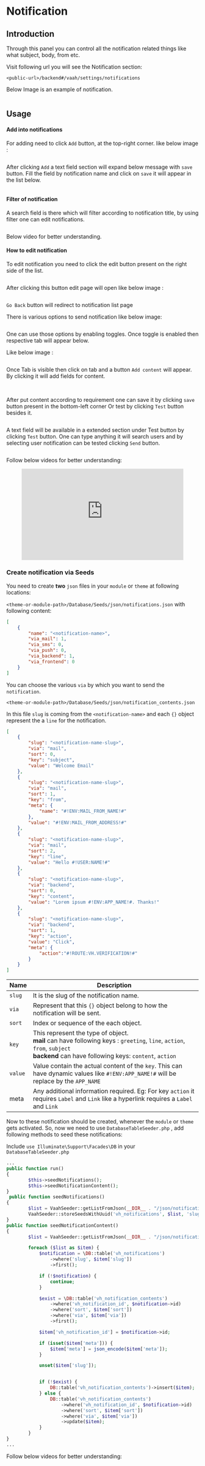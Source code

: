 # Notification

[comment]: <> ([[toc]])

## Introduction

Through this panel you can control all the notification related things like what subject, body, from etc.


Visit following url you will see the Notification section:
```http request
<public-url>/backend#/vaah/settings/notifications
```
Below Image is an example of notification.

<img :src="$withBase('/images/notification-setting-1.png')">

## Usage

#### Add into notifications

For adding need to click `Add` button, at the top-right corner.
like below image :

<img :src="$withBase('/images/notification-setting-2.png')">

After clicking `Add` a text field section will expand below message with `save` button.
Fill the field by notification name and click on `save` it will appear in the list below.

<img :src="$withBase('/images/notification-setting-3.png')">

#### Filter of notification

A search field is there which will filter according to notification title, by using filter one can edit notifications.


<img :src="$withBase('/images/notification-setting-4.png')">

Below video for better understanding.

#### How to edit notification

To edit notification you need to click the edit button present on the right side of the list.

<img :src="$withBase('/images/notification-setting-5.png')">

After clicking this button edit page will open like below image :

<img :src="$withBase('/images/notification-setting-6.png')">

`Go Back` button will redirect to notification list page

There is various options to send notification like below image: 

<img :src="$withBase('/images/notification-setting-7.png')">

One can use those options by enabling toggles. Once toggle is enabled then respective tab will appear below.

Like below image :

<img :src="$withBase('/images/notification-setting-8.png')">

Once Tab is visible then click on tab and a button `Add content` will appear. By clicking it will add fields for content.

<img :src="$withBase('/images/notification-setting-9.png')">

<img :src="$withBase('/images/notification-setting-10.png')">

After put content according to requirement one can save it by clicking `save` button present in the bottom-left corner
Or test by clicking `Test` button besides it.

<img :src="$withBase('/images/notification-setting-11.png')">

A text field will be available in a extended section under Test button by clicking `Test` button.
One can type anything it will search users and by selecting user notification can be tested clicking `Send` button.

<img :src="$withBase('/images/notification-setting-12.png')">

Follow below videos for better understanding:

<figure>
  <iframe src="https://img-v4.getdemo.dev/screenshot/chrome_UGS71dEP36.mp4" frameborder="0" allowfullscreen="true" style="width: 100%; aspect-ratio: 16/9;"> </iframe>
</figure>

### Create notification via Seeds
You need to create **two** `json` files in your `module` or `theme` at following locations:

`<theme-or-module-path>/Database/Seeds/json/notifications.json` with following content:

```json
[
    {
        "name": "<notification-name>",
        "via_mail": 1,
        "via_sms": 0,
        "via_push": 0,
        "via_backend": 1,
        "via_frontend": 0
    }
]
```
You can choose the various `via` by which you want to send the `notification`.

`<theme-or-module-path>/Database/Seeds/json/notification_contents.json`

In this file `slug` is coming from the `<notification-name>` and each `{}` object represent the a `line` for the notification.

```json
[
    {
        "slug": "<notification-name-slug>",
        "via": "mail",
        "sort": 0,
        "key": "subject",
        "value": "Welcome Email"
    },
    {
        "slug": "<notification-name-slug>",
        "via": "mail",
        "sort": 1,
        "key": "from",
        "meta": {
            "name": "#!ENV:MAIL_FROM_NAME!#"
        },
        "value": "#!ENV:MAIL_FROM_ADDRESS!#"
    },
    {
        "slug": "<notification-name-slug>",
        "via": "mail",
        "sort": 2,
        "key": "line",
        "value": "Hello #!USER:NAME!#"
    },
    {
        "slug": "<notification-name-slug>",
        "via": "backend",
        "sort": 0,
        "key": "content",
        "value": "Lorem ipsum #!ENV:APP_NAME!#. Thanks!"
    },
    {
        "slug": "<notification-name-slug>",
        "via": "backend",
        "sort": 1,
        "key": "action",
        "value": "Click",
        "meta": {
            "action":"#!ROUTE:VH.VERIFICATION!#"
        }
    }
]
```

| Name    | Description                                                  |
| ------- | ------------------------------------------------------------ |
| `slug`  | It is the slug of the notification name.                     |
| `via`   | Represent that this `{}` object belong to how the notification will be sent. |
| `sort`  | Index or sequence of the each object.                        |
| `key`   | This represent the type of object.<br />**mail** can have following keys : `greeting`, `line`, `action`, `from`, `subject`<br />**backend** can have following keys: `content`, `action` |
| `value` | Value contain the actual content of the `key`. This can have dynamic values like `#!ENV:APP_NAME!#` will be replace by the `APP_NAME` |
| meta    | Any additional information required. Eg: For key `action` it requires `Label` and `Link` like a hyperlink requires a `Label` and `Link` |

Now to these notification should be created, whenever the `module` or `theme` gets activated. So, now we need to use `DatabaseTableSeeder.php` , add following methods to seed these notifications:

Include `use Illuminate\Support\Facades\DB` in your `DatabaseTableSeeder.php`

```php
...
public function run()
{
        $this->seedNotifications();
        $this->seedNotificationContent();
}
 public function seedNotifications()
{
        $list = VaahSeeder::getListFromJson(__DIR__ . "/json/notifications.json");
        VaahSeeder::storeSeedsWithUuid('vh_notifications', $list, 'slug', true, 'name', false);
}
public function seedNotificationContent()
{
        $list = VaahSeeder::getListFromJson(__DIR__ . "/json/notification_contents.json");

        foreach ($list as $item) {
            $notification = \DB::table('vh_notifications')
                ->where('slug', $item['slug'])
                ->first();

            if (!$notification) {
                continue;
            }

            $exist = \DB::table('vh_notification_contents')
                ->where('vh_notification_id', $notification->id)
                ->where('sort', $item['sort'])
                ->where('via', $item['via'])
                ->first();

            $item['vh_notification_id'] = $notification->id;

            if (isset($item['meta'])) {
                $item['meta'] = json_encode($item['meta']);
            }

            unset($item['slug']);


            if (!$exist) {
                DB::table('vh_notification_contents')->insert($item);
            } else {
                DB::table('vh_notification_contents')
                    ->where('vh_notification_id', $notification->id)
                    ->where('sort', $item['sort'])
                    ->where('via', $item['via'])
                    ->update($item);
            }
        }
}
...
```

Follow below videos for better understanding:

<figure>
  <iframe src="" frameborder="0" allowfullscreen="true" style="width: 100%; aspect-ratio: 16/9;"> </iframe>
</figure>




### How to show notification variables?
If you want to show variables name in notification sidebar. 

<img :src="$withBase('https://img-v4.getdemo.dev/screenshot/chrome_oSsstkoNHE.png')">

You need to add `getNotificationVariables` method in `ExtendController` of your `Theme` or `Module`.

```php
public function getNotificationVariables()
{
    
    $list = [
        [
            'name'=>'#!USER:NAME!#',
            'details'=>'Will be replaced with name.',
        ],
        [
            'name'=>'#!USER:DISPLAY_NAME!#',
            'details'=>'Will be replaced with display name.',
        ],
        [
            'name'=>'#!USER:EMAIL!#',
            'details'=>'Will be replaced with email.',
        ],
        [
            'name'=>'#!USER:PHONE!#',
            'details'=>'Will be replaced with phone.',
        ]
    ];

    $response['success'] = true;
    $response['data'] = $list;

    return $response;
}

``` 

### How to add notification actions?

If you want to add action variables in notification.

<img :src="$withBase('https://img-v4.getdemo.dev/screenshot/QY1BXyj1vk.png')">

You need to add `getNotificationActions` method in `ExtendController` of your `Theme` or `Module`.

```php
public function getNotificationActions()
{
    
    $list = [
        [
            'name'=>'#!ROUTE:VH.LOGIN!#'
        ],
        [
            'name'=>'#!ROUTE:VH.REGISTER!#'
        ],
        [
            'name'=>'#!ROUTE:VH.RESET!#'
        ],
        [
            'name'=>'#!ROUTE:VH.VERIFICATION!#'
        ]
    ];

    $response['success'] = true;
    $response['data'] = $list;

    return $response;
}
```
### How to use variable strings?
There are three types of variable strings.

1. `#!USER:VARIABLE_NAME!# ` : If the notification contains #!USER:NAME!# string and then the $input array must be: $inputs = [ "user_id" => X ]. This will replace the string with value provided in the User Entity.
2. `#!PARAM:VARIABLE_NAME!# ` : If the notification contains #!PARAM:NAME!# string and then the $input array must be: $inputs = [ "name" => "John" ]. This will replace the string with value provided in the inputs.
3. `#!ROUTE:VARIABLE_NAME!#` : If the notification contains #!ROUTE:VH.LOGIN!# string. This will replace the string with `url` of that `route name` provided in the `PHP Routes`.

```php 
$notification = \WebReinvent\VaahCms\Models\Notification::where('slug', "<notification-slug>")->first();

if($notification)
{
    
    $inputs = [
            "user_id" => xxx,
            "notification_id" => xxx,
        ];

    \WebReinvent\VaahCms\Models\Notification::send(
    	$notification, $user, $inputs
	);
}

```

### How to add Custom Url?
To add custom url, you need to add `param string` of custom url: `#!PARAM:CUSTOM_URL!#`.

You can add this param string in `Notification Actions`.

```php
public function getNotificationActions()
{
    
    $list = [
        [
            'name'=>'#!PARAM:CUSTOM_URL!#'
        ]
    ];

    $response['success'] = true;
    $response['data'] = $list;

    return $response;
}
```

This is how you can add custom url in method.
 
 `custom_url` name based on your #!PARAM:**CUSTOM_URL**!#

```php
$notification = \WebReinvent\VaahCms\Models\Notification::where('slug', "<notification-slug>")->first();

if($notification)
{
    
    $inputs = [
            "user_id" => xxx,
            "notification_id" => xxx,
            "custom_url" => 'https://custom-url',
        ];

    \WebReinvent\VaahCms\Models\Notification::send(
    	$notification, $user, $inputs
	);
}
```

Follow below videos for better understanding:

<figure>
  <iframe src="https://img-v4.getdemo.dev/screenshot/phpstorm64_FktN7s3pEd.mp4" frameborder="0" allowfullscreen="true" style="width: 100%; aspect-ratio: 16/9;"> </iframe>
</figure>

### How to add Dynamic variable in Url 

To add dynamic variable in Url, you need to add `route string` `#!ROUTE:VARIABLE_NAME!#`.

```php
 public function getNotificationActions()
    {

        $list = [
            [
                'name'=>'#!ROUTE:VARIABLE_NAME!#'
            ],
        ];

        $response['success'] = true;
        $response['data'] = $list;

        return $response;
    }

```

Add your variable route in `<module>/Routes/backend.php`

```php
 Route::get( '/reset/{code}', 'ExampleController@Examplefunction' )
            ->name( 'variable_name' );
```


This is how you can add dynamic variable in Url.

```php

$notification = \WebReinvent\VaahCms\Models\Notification::where('slug', "<notification-slug>")->first();

        if($notification)
        {

            $inputs = [
                "user_id" => xxx,
                "notification_id" => xxx,
                "route" => [
                    "code" => variable,
                ]
            ];

            \WebReinvent\VaahCms\Models\Notification::send(
                $notification, $user, $inputs
            );
        }
```

### Sending without Laravel Queues

If you want to send the notification without Laravel queues, you can use following code

```php
$notification = \WebReinvent\VaahCms\Models\Notification::where('slug', "<notification-slug>")->first();

if($notification)
{
    
    $inputs = [
            "user_id" => xxx,
            "notification_id" => xxx,
        ];
    
    \WebReinvent\VaahCms\Models\Notification::send(
    	$notification, $user, $inputs
	);
}
```

### Sending notifications with Laravel Queues


**Note:** By default `VaahCMS` does not use Laravel queues/jobs to send the notification. You must enable it, read `Setup Notifications with queues` section to know more

To send notification with Laravel Queues, you can use following code:

```php
$notification = \WebReinvent\VaahCms\Models\Notification::where('slug', "<notification-slug>")->first();

if($notification)
{

    $inputs = [
            "user_id" => xxx,
            "notification_id" => xxx,
        ];

    \WebReinvent\VaahCms\Models\Notification::dispatch(
    	$notification, $user, $inputs, $priority
	);
}

```

| Name            | Description                                                  |
| --------------- | ------------------------------------------------------------ |
| `$notification` | is the instance of `WebReinvent\VaahCms\Entities\Notification` |
| `$user`         | is the instance of `WebReinvent\VaahCms\Entities\User`       |
| `$inputs`       | is the a data array contain values of strings. `user_id` and `notification_id` are required params. <br />Eg. <br />1. If the notification contains `#!PARAM:NAME!#` string and then the `$input` array must be:  <code>$inputs =  [ "name" => "John" ]</code> This will replace the string with value provided in the inputs. <br />2. If the notification contains `#!USER:NAME!#` string and then the `$input` array must be:  <code>$inputs =  [ "user_id" => X ]</code> This will replace the string with value provided in the `User` Entity. |
| `$priority`     | it is the order of execution of the jobs. You can provide following values: `high` ,`medium`, `low`, & `default` |


### Example

In this example, we register a greeting, a line of text, a call to action, and then another line of text.

<figure>
  <iframe src="https://img-v4.getdemo.dev/screenshot/chrome_K98PD15PHP.mp4" frameborder="0" allowfullscreen="true" style="width: 100%; aspect-ratio: 16/9;"> </iframe>
</figure>

### Notification Seeds

`notifications.json`

```php
[
    {
        "name": "Send Welcome Email",
        "via_mail": 1,
        "via_sms": 0,
        "via_push": 0,
        "via_backend": 1,
        "via_frontend": 0
    }
]
```
`notification_contents.json`

```php
[
    {
        "slug": "send-welcome-email",
        "via": "mail",
        "sort": 0,
        "key": "subject",
        "value": "Welcome Email"
    },
    {
        "slug": "send-welcome-email",
        "via": "mail",
        "sort": 1,
        "key": "from",
        "meta": {
            "name": "#!ENV:MAIL_FROM_NAME!#"
        },
        "value": "#!ENV:MAIL_FROM_ADDRESS!#"
    },
    {
        "slug": "send-welcome-email",
        "via": "mail",
        "sort": 2,
        "key": "line",
        "value": "Hello #!USER:NAME!#"
    },
    {
        "slug": "send-welcome-email",
        "via": "mail",
        "sort": 3,
        "key": "greetings",
        "value": "Welcome to #!ENV:APP_NAME!#"
    },
    {
        "slug": "send-welcome-email",
        "via": "mail",
        "sort": 4,
        "key": "line",
        "value": "Thank you for signing up for #!ENV:APP_NAME!# services"
    },
    {
        "slug": "send-welcome-email",
        "via": "mail",
        "sort": 5,
        "key": "action",
        "value": "Click to Login",
        "meta": {
            "action":"#!ROUTE:VH.LOGIN!#"
        }
    },
    {
        "slug": "send-welcome-email",
        "via": "mail",
        "sort": 6,
        "key": "line",
        "value": "If your have any queries please contact this #!ENV:MAIL_FROM_ADDRESS!#"
    }
]
```

Use following code to seed Notification.

Include use `Illuminate\Support\Facades\DB` in your `DatabaseTableSeeder.php`

For run seeder Deactivate and Active your module.

```php
public function run()
{
        $this->seedNotifications();
        $this->seedNotificationContent();
}
 public function seedNotifications()
{
        $list = VaahSeeder::getListFromJson(__DIR__ . "/json/notifications.json");
        VaahSeeder::storeSeedsWithUuid('vh_notifications', $list, 'slug', true, 'name', false);
}
public function seedNotificationContent()
{
        $list = VaahSeeder::getListFromJson(__DIR__ . "/json/notification_contents.json");

        foreach ($list as $item) {
            $notification = \DB::table('vh_notifications')
                ->where('slug', $item['slug'])
                ->first();

            if (!$notification) {
                continue;
            }

            $exist = \DB::table('vh_notification_contents')
                ->where('vh_notification_id', $notification->id)
                ->where('sort', $item['sort'])
                ->where('via', $item['via'])
                ->first();

            $item['vh_notification_id'] = $notification->id;

            if (isset($item['meta'])) {
                $item['meta'] = json_encode($item['meta']);
            }

            unset($item['slug']);


            if (!$exist) {
                DB::table('vh_notification_contents')->insert($item);
            } else {
                DB::table('vh_notification_contents')
                    ->where('vh_notification_id', $notification->id)
                    ->where('sort', $item['sort'])
                    ->where('via', $item['via'])
                    ->update($item);
            }
        }
}
```


Use following code to send a Notification.

```php
$notification = \WebReinvent\VaahCms\Models\Notification::where('slug', "send-welcome-email")->first();

if($notification)
{
    
    $inputs = [
            "user_id" => xxx,
            "notification_id" => xxx,
        ];
    
    \WebReinvent\VaahCms\Models\Notification::send(
    	$notification, $user, $inputs
	);
}
```

The notification channel will then translate the message components into a beautiful, responsive HTML email template with a plain-text counterpart. Here is an example of an email generated by the notification:

<img :src="$withBase('https://img-v4.getdemo.dev/screenshot/chrome_bBtcAteKSK.png')">


<figure>
  <iframe src="https://img-v4.getdemo.dev/screenshot/chrome_VkDgxCvuc1.mp4" frameborder="0" allowfullscreen="true" style="width: 100%; aspect-ratio: 16/9;"> </iframe>
</figure>